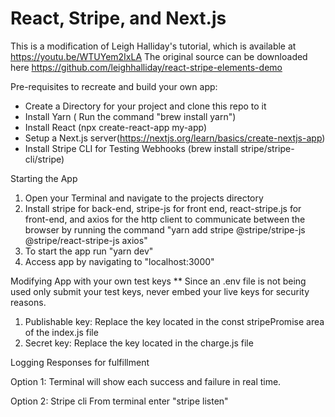 # React, Stripe, and Next.js
This is a modification of Leigh Halliday's tutorial, which is available at  https://youtu.be/WTUYem2IxLA
The original source can be downloaded here https://github.com/leighhalliday/react-stripe-elements-demo

Pre-requisites to recreate and build your own app:
* Create a Directory for your project and clone this repo to it
* Install Yarn ( Run the command "brew install yarn")
* Install React (npx create-react-app my-app)
* Setup a Next.js server(https://nextjs.org/learn/basics/create-nextjs-app)
* Install Stripe CLI for Testing Webhooks (brew install stripe/stripe-cli/stripe)

Starting the App
1. Open your Terminal and navigate to the projects directory
2. Install stripe for back-end, stripe-js for front end, react-stripe.js for front-end, and axios for the http client to communicate between the browser by running the command "yarn add stripe @stripe/stripe-js @stripe/react-stripe-js axios"
3. To start the app run "yarn dev"
4. Access app by navigating to "localhost:3000"

Modifying App with your own test keys
** Since an .env file is not being used only submit your test keys, never embed your live keys for security reasons.
1. Publishable key: Replace the key located in the const stripePromise area of the index.js file
2. Secret key: Replace the key located in the charge.js file

Logging Responses for fulfillment

Option 1: Terminal will show each success and failure in real time.

Option 2: Stripe cli
From terminal enter "stripe listen"
